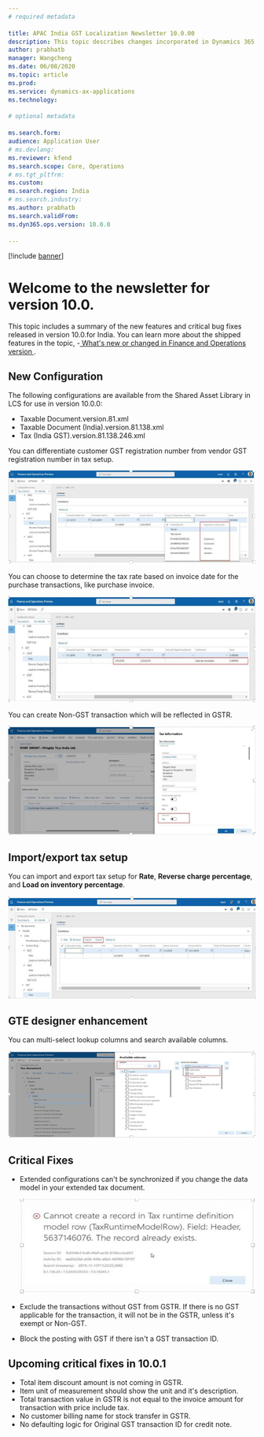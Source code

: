 ```yaml
---
# required metadata

title: APAC India GST Localization Newsletter 10.0.00
description: This topic describes changes incorporated in Dynamics 365 Finance version 10.0.00
author: prabhatb
manager: Wangcheng
ms.date: 06/08/2020
ms.topic: article
ms.prod: 
ms.service: dynamics-ax-applications
ms.technology: 

# optional metadata

ms.search.form: 
audience: Application User
# ms.devlang: 
ms.reviewer: kfend
ms.search.scope: Core, Operations
# ms.tgt_pltfrm: 
ms.custom: 
ms.search.region: India
# ms.search.industry: 
ms.author: prabhatb
ms.search.validFrom: 
ms.dyn365.ops.version: 10.0.0

---
```

[!include [banner](../includes/banner.md)]

# Welcome to the newsletter for version 10.0.

This topic includes a summary of the new features and critical bug fixes released in version 10.0.for India.
You can learn more about the shipped features in the topic,
-[ What's new or changed in Finance and Operations version ](../../fin-and-ops/get-started/whats-new-changed-10-0.md).

## New Configuration 
The following configurations are available from the Shared Asset Library in LCS for use in version 10.0.0:

- Taxable Document.version.81.xml
- Taxable Document (India).version.81.138.xml
- Tax (India GST).version.81.138.246.xml 
 
You can differentiate customer GST registration number from vendor GST registration number in tax setup.

![](media/GST-registration-rate-setup-1-10-0-00.PNG)

You can choose to determine the tax rate based on invoice date for the purchase transactions, like purchase invoice.

![](media/GST-invoice-date-rate-setup-2-10-0-00.PNG)

You can create Non-GST transaction which will be reflected in GSTR.

![](media/GST-non-gst-transaction-3-10-0-00.PNG)

## Import/export tax setup

You can import and export tax setup for **Rate**, **Reverse charge percentage**, and **Load on inventory percentage**. 

![](media/GST-import-export-tax-setup-4-10-0-00.PNG)

## GTE designer enhancement

You can multi-select lookup columns and search available columns.

![](media/GST-gte-multi-select-5-10-0-00.PNG)

## Critical Fixes 

- Extended configurations can't be synchronized if you change the data model in your extended tax document.

  ![](media/GST-extended-configuration-6-10-0-00.PNG)

- Exclude the transactions without GST from GSTR. If there is no GST applicable for the transaction, it will not be in the GSTR, unless it's exempt or Non-GST.
- Block the posting with GST if there isn't a GST transaction ID. 

## Upcoming critical fixes in 10.0.1

- Total item discount amount is not coming in GSTR.
- Item unit of measurement should show the unit and it's description.
- Total transaction value in GSTR is not equal to the invoice amount for transaction with price include tax.
- No customer billing name for  stock transfer in GSTR.
-	No defaulting logic for Original GST transaction ID for credit note.
 
